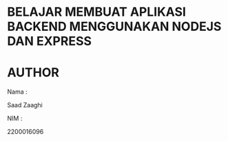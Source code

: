 # BELAJAR MEMBUAT APLIKASI BACKEND MENGGUNAKAN NODEJS DAN EXPRESS

# AUTHOR

Nama :

Saad Zaaghi

NIM :

2200016096